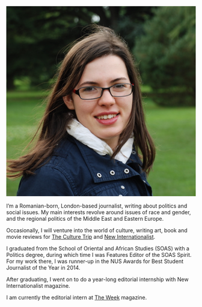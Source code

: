 <center><img alt="Cristiana's Photo" src="/img/CristianaMoisescu.jpg"></center>

I’m a Romanian-born, London-based journalist, writing about politics and social
issues. My main interests revolve around issues of race and gender, and the
regional politics of the Middle East and Eastern Europe.

Occasionally, I will venture into the world of culture, writing art, book and
movie reviews for [The Culture Trip](http://theculturetrip.com) and
[New Internationalist](http://newint.org/contributors/cristiana-moisescu/).

I graduated from the School of Oriental and African Studies (SOAS) with a
Politics degree, during which time I was Features Editor of the SOAS Spirit.
For my work there, I was runner-up in the NUS Awards for Best Student
Journalist of the Year in 2014.

After graduating, I went on to do a year-long editorial internship with
New Internationalist magazine. 

I am currently the editorial intern at [The Week](www.theweek.co.uk/) magazine.
